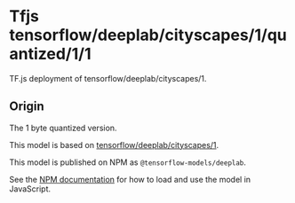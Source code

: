 # Tfjs tensorflow/deeplab/cityscapes/1/quantized/1/1
TF.js deployment of tensorflow/deeplab/cityscapes/1.

<!-- parent-model: tensorflow/deeplab/cityscapes/1 -->

## Origin
The 1 byte quantized version.

This model is based on [tensorflow/deeplab/cityscapes/1](https://tfhub.dev/tensorflow/deeplab/cityscapes/1).

This model is published on NPM as `@tensorflow-models/deeplab`.

See the [NPM documentation](https://www.npmjs.com/package/@tensorflow-models/deeplab)
for how to load and use the model in JavaScript.
